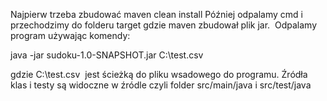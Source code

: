 Najpierw trzeba zbudować maven clean install
Później odpalamy cmd i przechodzimy do folderu target gdzie maven zbudował plik jar. 
Odpalamy program używając komendy:

java -jar sudoku-1.0-SNAPSHOT.jar C:\test.csv

gdzie C:\test.csv  jest ścieżką do pliku wsadowego do programu. Źródła klas i testy są widoczne w źródle czyli folder src/main/java i src/test/java